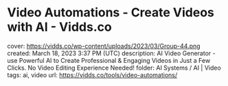 # Video Automations - Create Videos with AI - Vidds.co

cover: https://vidds.co/wp-content/uploads/2023/03/Group-44.png
created: March 18, 2023 3:37 PM (UTC)
description: AI Video Generator - use Powerful AI to Create Professional & Engaging Videos in Just a Few Clicks. No Video Editing Experience Needed!
folder: AI Systems / AI | Video
tags: ai, video
url: https://vidds.co/tools/video-automations/